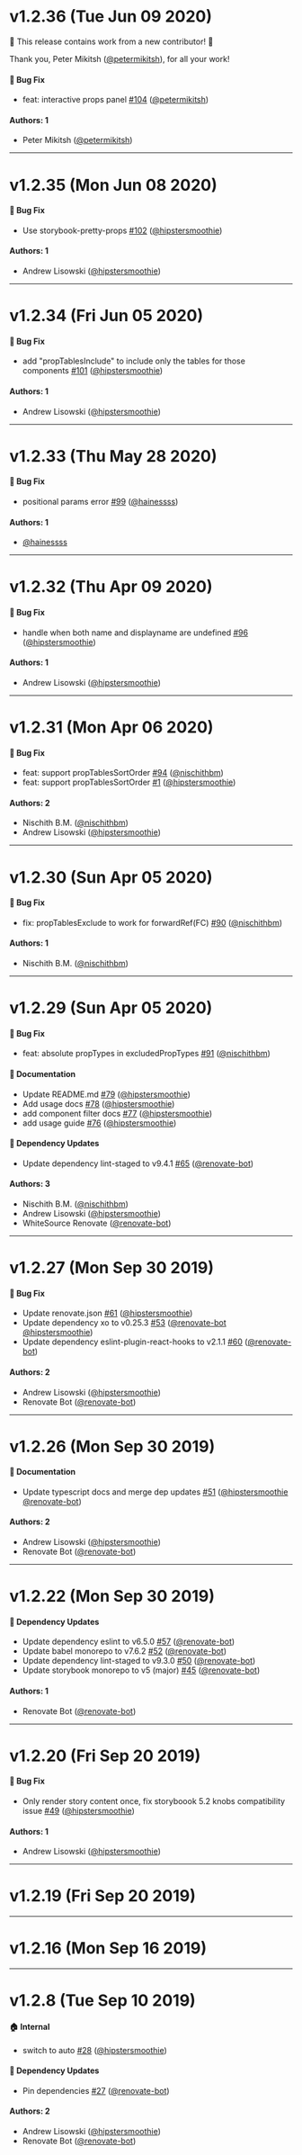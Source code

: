 # v1.2.36 (Tue Jun 09 2020)

:tada: This release contains work from a new contributor! :tada:

Thank you, Peter Mikitsh ([@petermikitsh](https://github.com/petermikitsh)), for all your work!

#### 🐛 Bug Fix

- feat: interactive props panel [#104](https://github.com/hipstersmoothie/storybook-addon-react-docgen/pull/104) ([@petermikitsh](https://github.com/petermikitsh))

#### Authors: 1

- Peter Mikitsh ([@petermikitsh](https://github.com/petermikitsh))

---

# v1.2.35 (Mon Jun 08 2020)

#### 🐛 Bug Fix

- Use storybook-pretty-props [#102](https://github.com/hipstersmoothie/storybook-addon-react-docgen/pull/102) ([@hipstersmoothie](https://github.com/hipstersmoothie))

#### Authors: 1

- Andrew Lisowski ([@hipstersmoothie](https://github.com/hipstersmoothie))

---

# v1.2.34 (Fri Jun 05 2020)

#### 🐛  Bug Fix

- add "propTablesInclude" to include only the tables for those components [#101](https://github.com/hipstersmoothie/storybook-addon-react-docgen/pull/101) ([@hipstersmoothie](https://github.com/hipstersmoothie))

#### Authors: 1

- Andrew Lisowski ([@hipstersmoothie](https://github.com/hipstersmoothie))

---

# v1.2.33 (Thu May 28 2020)

#### 🐛  Bug Fix

- positional params error [#99](https://github.com/hipstersmoothie/storybook-addon-react-docgen/pull/99) ([@hainessss](https://github.com/hainessss))

#### Authors: 1

- [@hainessss](https://github.com/hainessss)

---

# v1.2.32 (Thu Apr 09 2020)

#### 🐛  Bug Fix

- handle when both name and displayname are undefined [#96](https://github.com/hipstersmoothie/storybook-addon-react-docgen/pull/96) ([@hipstersmoothie](https://github.com/hipstersmoothie))

#### Authors: 1

- Andrew Lisowski ([@hipstersmoothie](https://github.com/hipstersmoothie))

---

# v1.2.31 (Mon Apr 06 2020)

#### 🐛  Bug Fix

- feat: support propTablesSortOrder [#94](https://github.com/hipstersmoothie/storybook-addon-react-docgen/pull/94) ([@nischithbm](https://github.com/nischithbm))
- feat: support propTablesSortOrder [#1](https://github.com/hipstersmoothie/storybook-addon-react-docgen/pull/1) ([@hipstersmoothie](https://github.com/hipstersmoothie))

#### Authors: 2

- Nischith B.M. ([@nischithbm](https://github.com/nischithbm))
- Andrew Lisowski ([@hipstersmoothie](https://github.com/hipstersmoothie))

---

# v1.2.30 (Sun Apr 05 2020)

#### 🐛  Bug Fix

- fix: propTablesExclude to work for forwardRef(FC) [#90](https://github.com/hipstersmoothie/storybook-addon-react-docgen/pull/90) ([@nischithbm](https://github.com/nischithbm))

#### Authors: 1

- Nischith B.M. ([@nischithbm](https://github.com/nischithbm))

---

# v1.2.29 (Sun Apr 05 2020)

#### 🐛  Bug Fix

- feat: absolute propTypes in excludedPropTypes [#91](https://github.com/hipstersmoothie/storybook-addon-react-docgen/pull/91) ([@nischithbm](https://github.com/nischithbm))

#### 📝  Documentation

- Update README.md [#79](https://github.com/hipstersmoothie/storybook-addon-react-docgen/pull/79) ([@hipstersmoothie](https://github.com/hipstersmoothie))
- Add usage docs [#78](https://github.com/hipstersmoothie/storybook-addon-react-docgen/pull/78) ([@hipstersmoothie](https://github.com/hipstersmoothie))
- add component filter docs [#77](https://github.com/hipstersmoothie/storybook-addon-react-docgen/pull/77) ([@hipstersmoothie](https://github.com/hipstersmoothie))
- add usage guide [#76](https://github.com/hipstersmoothie/storybook-addon-react-docgen/pull/76) ([@hipstersmoothie](https://github.com/hipstersmoothie))

#### 🔩 Dependency Updates

- Update dependency lint-staged to v9.4.1 [#65](https://github.com/hipstersmoothie/storybook-addon-react-docgen/pull/65) ([@renovate-bot](https://github.com/renovate-bot))

#### Authors: 3

- Nischith B.M. ([@nischithbm](https://github.com/nischithbm))
- Andrew Lisowski ([@hipstersmoothie](https://github.com/hipstersmoothie))
- WhiteSource Renovate ([@renovate-bot](https://github.com/renovate-bot))

---

# v1.2.27 (Mon Sep 30 2019)

#### 🐛  Bug Fix

- Update renovate.json [#61](https://github.com/hipstersmoothie/storybook-addon-react-docgen/pull/61) ([@hipstersmoothie](https://github.com/hipstersmoothie))
- Update dependency xo to v0.25.3 [#53](https://github.com/hipstersmoothie/storybook-addon-react-docgen/pull/53) ([@renovate-bot](https://github.com/renovate-bot) [@hipstersmoothie](https://github.com/hipstersmoothie))
- Update dependency eslint-plugin-react-hooks to v2.1.1 [#60](https://github.com/hipstersmoothie/storybook-addon-react-docgen/pull/60) ([@renovate-bot](https://github.com/renovate-bot))

#### Authors: 2

- Andrew Lisowski ([@hipstersmoothie](https://github.com/hipstersmoothie))
- Renovate Bot ([@renovate-bot](https://github.com/renovate-bot))

---

# v1.2.26 (Mon Sep 30 2019)

#### 📝  Documentation

- Update typescript docs and merge dep updates [#51](https://github.com/hipstersmoothie/storybook-addon-react-docgen/pull/51) ([@hipstersmoothie](https://github.com/hipstersmoothie) [@renovate-bot](https://github.com/renovate-bot))

#### Authors: 2

- Andrew Lisowski ([@hipstersmoothie](https://github.com/hipstersmoothie))
- Renovate Bot ([@renovate-bot](https://github.com/renovate-bot))

---

# v1.2.22 (Mon Sep 30 2019)

#### 🔩 Dependency Updates

- Update dependency eslint to v6.5.0 [#57](https://github.com/hipstersmoothie/storybook-addon-react-docgen/pull/57) ([@renovate-bot](https://github.com/renovate-bot))
- Update babel monorepo to v7.6.2 [#52](https://github.com/hipstersmoothie/storybook-addon-react-docgen/pull/52) ([@renovate-bot](https://github.com/renovate-bot))
- Update dependency lint-staged to v9.3.0 [#50](https://github.com/hipstersmoothie/storybook-addon-react-docgen/pull/50) ([@renovate-bot](https://github.com/renovate-bot))
- Update storybook monorepo to v5 (major) [#45](https://github.com/hipstersmoothie/storybook-addon-react-docgen/pull/45) ([@renovate-bot](https://github.com/renovate-bot))

#### Authors: 1

- Renovate Bot ([@renovate-bot](https://github.com/renovate-bot))

---

# v1.2.20 (Fri Sep 20 2019)

#### 🐛  Bug Fix

- Only render story content once, fix storyboook 5.2 knobs compatibility issue [#49](https://github.com/hipstersmoothie/storybook-addon-react-docgen/pull/49) ([@hipstersmoothie](https://github.com/hipstersmoothie))

#### Authors: 1

- Andrew Lisowski ([@hipstersmoothie](https://github.com/hipstersmoothie))

---

# v1.2.19 (Fri Sep 20 2019)



---

# v1.2.16 (Mon Sep 16 2019)



---

# v1.2.8 (Tue Sep 10 2019)

#### 🏠  Internal

- switch to auto [#28](https://github.com/hipstersmoothie/storybook-addon-react-docgen/pull/28) ([@hipstersmoothie](https://github.com/hipstersmoothie))

#### 🔩 Dependency Updates

- Pin dependencies [#27](https://github.com/hipstersmoothie/storybook-addon-react-docgen/pull/27) ([@renovate-bot](https://github.com/renovate-bot))

#### Authors: 2

- Andrew Lisowski ([@hipstersmoothie](https://github.com/hipstersmoothie))
- Renovate Bot ([@renovate-bot](https://github.com/renovate-bot))